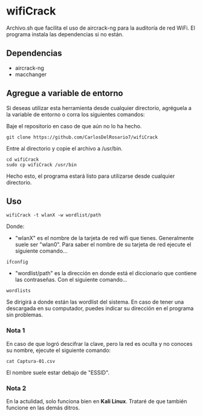 # wifiCrack

Archivo.sh que facilita el uso de aircrack-ng para la auditoría de red WiFi. El programa instala las dependencias si no están.

## Dependencias

- aircrack-ng
- macchanger

## Agregue a variable de entorno

Si deseas utilizar esta herramienta desde cualquier directorio, agréguela a la variable de entorno o corra los siguientes comandos:

Baje el repositorio en caso de que aún no lo ha hecho.

```shell
git clone https://github.com/CarlosDelRosario7/wifiCrack
```

Entre al directorio y copie el archivo a /usr/bin.

```shell
cd wifiCrack
sudo cp wifiCrack /usr/bin
```

Hecho esto, el programa estará listo para utilizarse desde cualquier directorio.

## Uso

```shell
wifiCrack -t wlanX -w wordlist/path
```

Donde:
- "wlanX" es el nombre de la tarjeta de red wifi que tienes. Generalmente suele ser "wlan0". Para saber el nombre de su tarjeta de red ejecute el siguiente comando...

```shell
ifconfig
```

- "wordlist/path" es la dirección en donde está el diccionario que contiene las contraseñas. Con el siguiente comando...

```shell
wordlists
```

Se dirigirá a donde están las wordlist del sistema. En caso de tener una descargada en su computador, puedes indicar su dirección en el programa sin problemas.

### Nota 1
En caso de que logró descifrar la clave, pero la red es oculta y no conoces su nombre, ejecute el siguiente comando:

```shell
cat Captura-01.csv
```

El nombre suele estar debajo de "ESSID".

### Nota 2
En la actulidad, solo funciona bien en **Kali Linux**. Trataré de que también funcione en las demás ditros.
